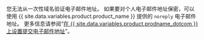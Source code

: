 您无法从一次性域名验证电子邮件地址。 如果要对个人电子邮件地址保密，可以使用 {{ site.data.variables.product.product_name }} 提供的 `noreply` 电子邮件地址。 更多信息请参阅“[在 {{ site.data.variables.product.prodname_dotcom }} 上设置提交电子邮件地址](/articles/setting-your-commit-email-address#setting-your-commit-email-address-on-github)”。

